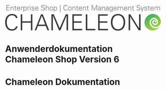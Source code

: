 ![](/assets/chameleon_logo_neu.png)







# Anwenderdokumentation Chameleon Shop Version 6

# Chameleon Dokumentation






